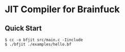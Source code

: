# JIT Compiler for Brainfuck

## Quick Start

```console
$ cc -o bfjit src/main.c -Iinclude
$ ./bfjit ./examples/hello.bf
```
